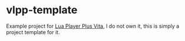 # vlpp-template
Example project for [Lua Player Plus Vita](https://github.com/Rinnegatamante/lpp-vita), I do not own it, this is simply a project template for it. 
